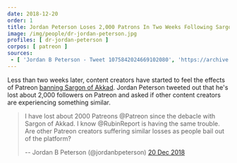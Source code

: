 ```yaml
---
date: 2018-12-20
order: 1
title: Jordan Peterson Loses 2,000 Patrons In Two Weeks Following Sargon Ban
image: /img/people/dr-jordan-peterson.jpg
profiles: [ dr-jordan-peterson ]
corpos: [ patreon ]
sources:
 - [ 'Jordan B Peterson - Tweet 1075842024669102080', 'https://archive.vn/QmFCJ' ]
---
```


Less than two weeks later, content creators have started to feel the effects of Patreon [banning Sargon of Akkad](/events/patreon-bans-sargon/).
Jordan Peterson tweeted out that he's lost about 2,000 followers on Patreon and asked if other content creators are experiencing something similar.

> I have lost about 2000 Patreons @Patreon since the debacle with Sargon of Akkad.
> I know @RubinReport is having the same trouble.
> Are other Patreon creators suffering similar losses as people bail out of the platform?
>
> -- Jordan B Peterson (@jordanbpeterson) [20 Dec 2018](https://archive.vn/QmFCJ)
